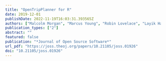 ```yaml
---
title: "OpenTripPlanner for R"
date: 2019-12-01
publishDate: 2022-11-19T16:03:31.393565Z
authors: ["Malcolm Morgan", "Marcus Young", "Robin Lovelace", "Layik Hama"]
publication_types: ["2"]
abstract: ""
featured: false
publication: "*Journal of Open Source Software*"
url_pdf: "https://joss.theoj.org/papers/10.21105/joss.01926"
doi: "10.21105/joss.01926"
---
```


